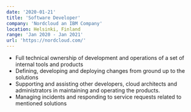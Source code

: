 ```yaml
---
date: '2020-01-21'
title: 'Software Developer'
company: 'Nordcloud an IBM Company'
location: Helsinki, Finland
range: 'Jan 2020 - Jan 2021'
url: 'https://nordcloud.com/'
---
```


- Full technical ownership of development and operations of a set of internal tools and products
- Defining, developing and deploying changes from ground up to the solutions
- Supporting and assisting other developers, cloud architects and administrators in maintaining and operating the products.
- Managing incidents and responding to service requests related to mentioned
solutions
